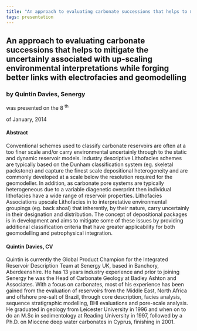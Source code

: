 ```yaml
---
title: "An approach to evaluating carbonate successions that helps to mitigate the uncertainly associated with up-scaling environmental interpretations while forging better links with electrofacies and geomodelling (Quintin Davies, Senergy)"
tags: presentation 
---
```



		
<h2>
An approach to evaluating carbonate successions that helps to mitigate the uncertainly associated with up-scaling environmental interpretations while forging better links with electrofacies and geomodelling
</h2>

 



		
<h3>
by Quintin Davies, Senergy
</h3>

 



 
<p>
was presented on the 8
<sup>
th
</sup>

 of January, 2014
</p>

	

 
<h4>
Abstract
</h4>



		

		
<p>
Conventional schemes used to classify carbonate reservoirs are often at a too finer scale and/or carry environmental uncertainly through to the static and dynamic reservoir models.  Industry descriptive Lithofacies schemes are typically based on the Dunham classification system (eg. skeletal packstone) and capture the finest scale depositional heterogeneity and are commonly developed at a scale below the resolution required for the geomodeller.  In addition, as carbonate pore systems are typically heterogeneous due to a variable diagenetic overprint then individual lithofacies have a wide range of reservoir properties.   Lithofacies Associations  upscale Lithofacies in to interpretative environmental groupings (eg. back shoal) that inherently, by their nature, carry uncertainly in their designation and distribution.  The concept of depositional packages is in development and aims to mitigate some of these issues by providing additional classification criteria that have greater applicability for both geomodelling and petrophysical integration. 
</p>





		
<h4>
Quintin Davies, CV
</h4>





		
<p>
Quintin is currently the Global Product Champion for the Integrated Reservoir Description Team at Senergy UK, based in Banchory, Aberdeenshire.  He has 13 years industry experience and prior to joining Senergy he was the Head of Carbonate Geology at Badley Ashton and Associates.   With a focus on carbonates, most of his experience has been gained from the evaluation of reservoirs from the Middle East, North Africa and offshore pre-salt of Brazil, through core description, facies analysis, sequence stratigraphic modelling, BHI evaluations and pore-scale analysis.  He  graduated in geology from Leicester University in 1996 and when on to do an M.Sc in sedimentology at Reading University in 1997, followed by a Ph.D. on Miocene deep water carbonates in Cyprus, finishing in 2001.
</p>



 	     

	

